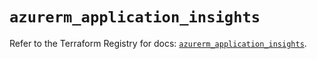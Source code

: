 # `azurerm_application_insights`

Refer to the Terraform Registry for docs: [`azurerm_application_insights`](https://registry.terraform.io/providers/hashicorp/azurerm/3.89.0/docs/resources/application_insights).
